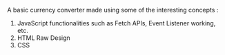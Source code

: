 A basic currency converter made using some of the interesting concepts :

1) JavaScript functionalities such as Fetch APIs, Event Listener working, etc.
2) HTML Raw Design
3) CSS 
